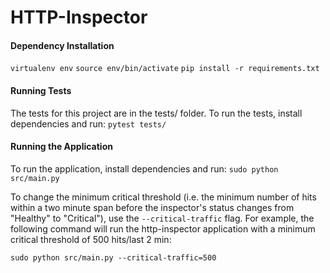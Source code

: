 # HTTP-Inspector
#### Dependency Installation
`virtualenv env`
`source env/bin/activate`
`pip install -r requirements.txt`

#### Running Tests
The tests for this project are in the tests/ folder. To run the tests, install dependencies and run:
`pytest tests/`

#### Running the Application
To run the application, install dependencies and run:
`sudo python src/main.py`

To change the minimum critical threshold (i.e. the minimum number of hits within a two minute span before the inspector's status changes from "Healthy" to "Critical"), use the `--critical-traffic` flag. For example, the following command will run the http-inspector application with a minimum critical threshold of 500 hits/last 2 min:

`sudo python src/main.py --critical-traffic=500`